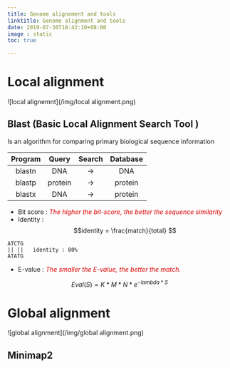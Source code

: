 ```yaml
---
title: Genome alignement and tools
linktitle: Genome alignment and tools 
date: 2019-07-30T18:42:10+08:00
image : static
toc: true

---
```


# Local alignment
![local alignemnt](/img/local alignment.png)

## Blast (Basic Local Alignment Search Tool )

Is an algorithm for comparing primary biological sequence information

| Program  | Query | Search| Database |
|:--:|:--:|:--:|:--:|
| blastn  |  DNA | -> | DNA  |
| blastp  |  protein | -> | protein  |
|  blastx |  DNA |-> | protein  |

* Bit score : 
<font color="#dd0000">*The higher the bit-score, the better the sequence similarity*</font>
* Identity :
$$identity = \frac{match}{total} $$
```
ATCTG
|| ||   identity : 80%
ATATG
```
* E-value :
<font color="#dd0000">*The smaller the E-value, the better the match.*</font>

$$Eval(S)= K *M* N * e^{-lambda*S}$$




# Global alignment


![global alignment](/img/global alignment.png)

## Minimap2